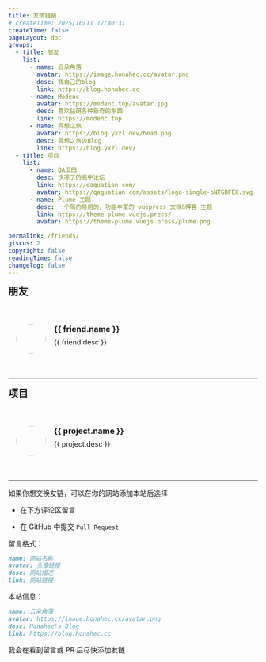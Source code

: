 ```yaml
---
title: 友情链接
# createTime: 2025/10/11 17:40:31
createTime: false
pageLayout: doc
groups:
  - title: 朋友
    list:
      - name: 云朵角落
        avatar: https://image.honahec.cc/avatar.png
        desc: 我自己的blog
        link: https://blog.honahec.cc
      - name: Modenc
        avatar: https://modenc.top/avatar.jpg
        desc: 喜欢钻研各种新奇的东西
        link: https://modenc.top
      - name: 异想之旅
        avatar: https://blog.yxzl.dev/head.png
        desc: 异想之旅のBlog
        link: https://blog.yxzl.dev/
  - title: 项目
    list:
      - name: QA瓜田
        desc: 快凉了的高中论坛
        link: https://qaguatian.com/
        avatar: https://qaguatian.com/assets/logo-single-bNTGBFEX.svg
      - name: Plume 主题
        desc: 一个简约易用的，功能丰富的 vuepress 文档&博客 主题
        link: https://theme-plume.vuejs.press/
        avatar: https://theme-plume.vuejs.press/plume.png

permalink: /friends/
giscus: 2
copyright: false
readingTime: false
changelog: false
---
```


<script setup>
import { computed } from 'vue'
import { useData } from 'vuepress/client'

const { frontmatter } = useData()

const getListByTitle = (title) => {
  return frontmatter.value?.groups?.find((group) => group.title === title)?.list ?? []
}

const friends = computed(() => getListByTitle('朋友'))
const projects = computed(() => getListByTitle('项目'))
</script>

<section v-if="friends.length" class="friends-section">
  <h2 class="friends-section-title">朋友</h2>
  <div class="friends-wrapper">
    <div v-for="friend in friends" :key="friend.link" class="friend-card">
      <a :href="friend.link" target="_blank" rel="noopener noreferrer">
        <img :src="friend.avatar" :alt="friend.name" class="friend-avatar">
        <div class="friend-info">
          <h3>{{ friend.name }}</h3>
          <p>{{ friend.desc }}</p>
        </div>
      </a>
    </div>
  </div>
</section>

---

<section v-if="projects.length" class="friends-section">
  <h2 class="friends-section-title">项目</h2>
  <div class="friends-wrapper">
    <div v-for="project in projects" :key="project.link" class="friend-card">
      <a :href="project.link" target="_blank" rel="noopener noreferrer">
        <img :src="project.avatar" :alt="project.name" class="friend-avatar">
        <div class="friend-info">
          <h3>{{ project.name }}</h3>
          <p>{{ project.desc }}</p>
        </div>
      </a>
    </div>
  </div>
</section>

---

如果你想交换友链，可以在你的网站添加本站后选择

- 在下方评论区留言

- 在 GitHub 中提交 `Pull Request`

留言格式：

```markdown
name: 网站名称
avatar: 头像链接
desc: 网站描述
link: 网站链接
```

本站信息：

```markdown
name: 云朵角落
avatar: https://image.honahec.cc/avatar.png
desc: Honahec's Blog
link: https://blog.honahec.cc
```

我会在看到留言或 PR 后尽快添加友链

<style scoped>
.friends-wrapper {
  display: grid;
  grid-template-columns: repeat(auto-fill, minmax(300px, 1fr));
  gap: 20px;
  padding: 20px 0;
}

.friend-card {
  border: 1px solid var(--vp-c-divider);
  border-radius: 8px;
  transition: all 0.3s;
}

.friend-card:hover {
  transform: translateY(-5px);
  box-shadow: 0 2px 12px 0 rgba(0, 0, 0, 0.1);
}

.friend-card a {
  display: flex;
  padding: 16px;
  text-decoration: none;
  color: inherit;
}

.friend-avatar {
  width: 60px;
  height: 60px;
  border-radius: 50%;
  margin-right: 16px;
}

.friend-info h3 {
  margin: 0 0 8px;
  font-size: 16px;
}

.friend-info p {
  margin: 0;
  font-size: 14px;
  color: var(--vp-c-text-2);
}

.friends-section + .friends-section {
  margin-top: 40px;
}

.friends-section-title {
  margin: 0;
  font-size: 20px;
  font-weight: 600;
}

.friends-section-title + .friends-wrapper {
  margin-top: 16px;
}
</style>
